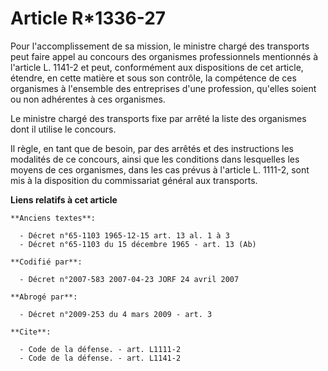 # Article R*1336-27

Pour l'accomplissement de sa mission, le ministre chargé des transports peut faire appel au concours des organismes
professionnels mentionnés à l'article L. 1141-2 et peut, conformément aux dispositions de cet article, étendre, en cette
matière et sous son contrôle, la compétence de ces organismes à l'ensemble des entreprises d'une profession, qu'elles soient
ou non adhérentes à ces organismes. 

Le ministre chargé des transports fixe par arrêté la liste des organismes dont il utilise le concours. 

Il règle, en tant que de besoin, par des arrêtés et des instructions les modalités de ce concours, ainsi que les conditions
dans lesquelles les moyens de ces organismes, dans les cas prévus à l'article L. 1111-2, sont mis à la disposition du
commissariat général aux transports.

**Liens relatifs à cet article**

	**Anciens textes**:

	  - Décret n°65-1103 1965-12-15 art. 13 al. 1 à 3
	  - Décret n°65-1103 du 15 décembre 1965 - art. 13 (Ab)

	**Codifié par**:

	  - Décret n°2007-583 2007-04-23 JORF 24 avril 2007

	**Abrogé par**:

	  - Décret n°2009-253 du 4 mars 2009 - art. 3

	**Cite**:

	  - Code de la défense. - art. L1111-2
	  - Code de la défense. - art. L1141-2
